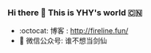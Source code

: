 ### Hi there 👋 This is YHY's world 🇨🇳
- :octocat: 博客 : http://fireline.fun/
- :satellite: 微信公众号: 谁不想当剑仙

<!--
**yhy0/yhy0** is a ✨ _special_ ✨ repository because its `README.md` (this file) appears on your GitHub profile.

Here are some ideas to get you started:

- 🔭 I’m currently working on ...
- 🌱 I’m currently learning ...
- 👯 I’m looking to collaborate on ...
- 🤔 I’m looking for help with ...
- 💬 Ask me about ...
- 📫 How to reach me: ...
- 😄 Pronouns: ...
- ⚡ Fun fact: ...
-->

